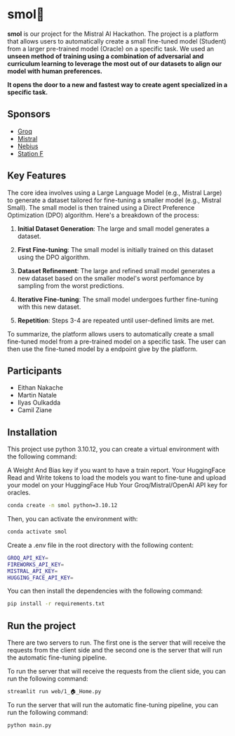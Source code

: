 # smol🦎

**smol** is our project for the Mistral AI Hackathon. The project is a platform that allows users to automatically create a small fine-tuned model (Student) from a larger pre-trained model (Oracle) on a specific task. We used an **unseen method of training using a combination of adversarial and curriculum learning to leverage the most out of our datasets to align our model with human preferences.**

**It opens the door to a new and fastest way to create agent specialized in a specific task.**

## Sponsors
- [Groq](https://www.groq.com/)
- [Mistral](https://www.mistral.ai/)
- [Nebius](https://nebrius.com/)
- [Station F](https://stationf.co/)

## Key Features
The core idea involves using a Large Language Model (e.g., Mistral Large) to generate a dataset tailored for fine-tuning a smaller model (e.g., Mistral Small). The small model is then trained using a Direct Preference Optimization (DPO) algorithm. Here's a breakdown of the process:
1. **Initial Dataset Generation**: The large and small model generates a dataset.

2. **First Fine-tuning**: The small model is initially trained on this dataset using the DPO algorithm.

3. **Dataset Refinement**: The large and refined small model generates a new dataset based on the smaller model's worst perfomance by sampling from the worst predictions.

4. **Iterative Fine-tuning**: The small model undergoes further fine-tuning with this new dataset.

5. **Repetition**: Steps 3-4 are repeated until user-defined limits are met.

To summarize, the platform allows users to automatically create a small fine-tuned model from a pre-trained model on a specific task. The user can then use the fine-tuned model by a endpoint give by the platform.



## Participants
- Eithan Nakache
- Martin Natale
- Ilyas Oulkadda
- Camil Ziane

## Installation
This project use python 3.10.12, you can create a virtual environment with the following command:

A Weight And Bias key if you want to have a train report.
Your HuggingFace Read and Write tokens to load the models you want to fine-tune and upload your model on your HuggingFace Hub
Your Groq/Mistral/OpenAI API key for oracles.

```bash
conda create -n smol python=3.10.12
```

Then, you can activate the environment with:

```bash
conda activate smol
```

Create a .env file in the root directory with the following content:

```bash
GROQ_API_KEY=
FIREWORKS_API_KEY=
MISTRAL_API_KEY=
HUGGING_FACE_API_KEY=
```

You can then install the dependencies with the following command:

```bash
pip install -r requirements.txt
```

## Run the project
There are two servers to run. The first one is the server that will receive the requests from the client side and the second one is the server that will run the automatic fine-tuning pipeline.

To run the server that will receive the requests from the client side, you can run the following command:

```bash
streamlit run web/1_🏠_Home.py
```

To run the server that will run the automatic fine-tuning pipeline, you can run the following command:

```bash
python main.py
```